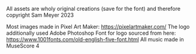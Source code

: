 All assets are wholy original creations (save for the font) and therefore copyright Sam Meyer 2023

Most images made in Pixel Art Maker: https://pixelartmaker.com/
The logo additionally used Adobe Photoshop
Font for logo sourced from here: https://www.1001fonts.com/old-english-five-font.html
All music made in MuseScore 4
